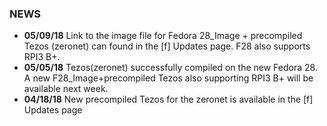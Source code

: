 ### NEWS
- ****05/09/18**** Link to the image file for Fedora 28_Image + precompiled Tezos (zeronet) can found in the [f] Updates page. F28 also supports RPI3 B+.
- ****05/05/18**** Tezos(zeronet) successfully compiled on the new Fedora 28. A new F28_Image+precompiled Tezos also supporting RPI3 B+ will be available next week.
- ****04/18/18**** New precompiled Tezos for the zeronet is available in the [f] Updates page
